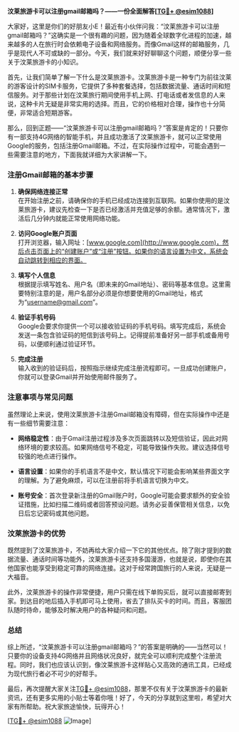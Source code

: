 **汶莱旅游卡可以注册gmail邮箱吗？——一份全面解答[[TG💪+ @esim1088](https://t.me/s/esim1088)]**

大家好，这里是你们的好朋友小E！最近有小伙伴问我：“汶莱旅游卡可以注册gmail邮箱吗？”这确实是一个很有趣的问题，因为随着全球数字化进程的加速，越来越多的人在旅行时会依赖电子设备和网络服务。而像Gmail这样的邮箱服务，几乎是现代人不可或缺的一部分。今天，我们就来好好聊聊这个问题，顺便分享一些关于汶莱旅游卡的小知识。

首先，让我们简单了解一下什么是汶莱旅游卡。汶莱旅游卡是一种专门为前往汶莱的游客设计的SIM卡服务，它提供了多种套餐选择，包括数据流量、通话时间和短信服务。对于那些计划在汶莱旅行期间使用手机上网、打电话或者发信息的人来说，这种卡片无疑是非常实用的选择。而且，它的价格相对合理，操作也十分简便，非常适合短期游客。

那么，回到正题——“汶莱旅游卡可以注册gmail邮箱吗？”答案是肯定的！只要你有一部支持4G网络的智能手机，并且成功激活了汶莱旅游卡，就可以正常使用Google的服务，包括注册Gmail邮箱。不过，在实际操作过程中，可能会遇到一些需要注意的地方，下面我就详细为大家讲解一下。

### 注册Gmail邮箱的基本步骤

1. **确保网络连接正常**  
   在开始注册之前，请确保你的手机已经成功连接到互联网。如果你使用的是汶莱旅游卡，建议先检查一下是否已经激活并充值足够的余额。通常情况下，激活后几分钟内就能正常使用网络功能。

2. **访问Google账户页面**  
   打开浏览器，输入网址：[www.google.com](http://www.google.com)，然后点击页面上的“创建账户”或“注册”按钮。如果你的语言设置为中文，系统会自动跳转到相应的界面。

3. **填写个人信息**  
   根据提示填写姓名、用户名（即未来的Gmail地址）、密码等基本信息。这里需要特别注意的是，用户名部分必须是你想要使用的Gmail地址，格式为“username@gmail.com”。

4. **验证手机号码**  
   Google会要求你提供一个可以接收验证码的手机号码。填写完成后，系统会发送一条包含验证码的短信到该号码上。记得提前准备好另一部手机或备用号码，以便顺利通过验证环节。

5. **完成注册**  
   输入收到的验证码后，按照指示继续完成注册流程即可。一旦成功创建账户，你就可以登录Gmail并开始使用邮件服务了。

### 注意事项与常见问题

虽然理论上来说，使用汶莱旅游卡注册Gmail邮箱没有障碍，但在实际操作中还是有一些细节需要注意：

- **网络稳定性**：由于Gmail注册过程涉及多次页面跳转以及短信验证，因此对网络环境的要求较高。如果网络信号不稳定，可能导致操作失败。建议选择信号较强的地点进行操作。
  
- **语言设置**：如果你的手机语言不是中文，默认情况下可能会影响某些界面文字的理解。为了避免麻烦，可以在注册前将手机语言切换为中文。

- **账号安全**：首次登录新注册的Gmail账户时，Google可能会要求额外的安全验证措施，比如扫描二维码或者回答预设问题。请务必妥善保管相关信息，以免日后忘记密码或其他问题。

### 汶莱旅游卡的优势

既然提到了汶莱旅游卡，不妨再给大家介绍一下它的其他优点。除了刚才提到的数据流量、通话时间等功能外，汶莱旅游卡还支持多国漫游，也就是说，即使你在其他国家也能享受到稳定可靠的网络连接。这对于经常跨国旅行的人来说，无疑是一大福音。

此外，汶莱旅游卡的操作非常便捷，用户只需在线下单购买后，就可以直接邮寄到家。到达目的地后插入手机即可马上使用，省去了排队买卡的时间。而且，客服团队随时待命，能够及时解决用户的各种疑问和问题。

### 总结

综上所述，“汶莱旅游卡可以注册gmail邮箱吗？”的答案是明确的——当然可以！只要你的设备支持4G网络并且网络状况良好，就完全可以顺利完成整个注册流程。同时，我们也应该认识到，像汶莱旅游卡这样贴心又高效的通讯工具，已经成为现代旅行者必不可少的好帮手。

最后，再次提醒大家关注[TG💪+ @esim1088](https://t.me/s/esim1088)，那里不仅有关于汶莱旅游卡的最新资讯，还有更多实用的小贴士等着你哦！好了，今天的分享就到这里啦，希望对大家有所帮助。祝大家旅途愉快，玩得开心！

[[TG💪+ @esim1088](https://t.me/s/esim1088) ![Image](https://i.postimg.cc/4NQfJmqS/Snipaste-2025-05-13-00-14-12.png)]